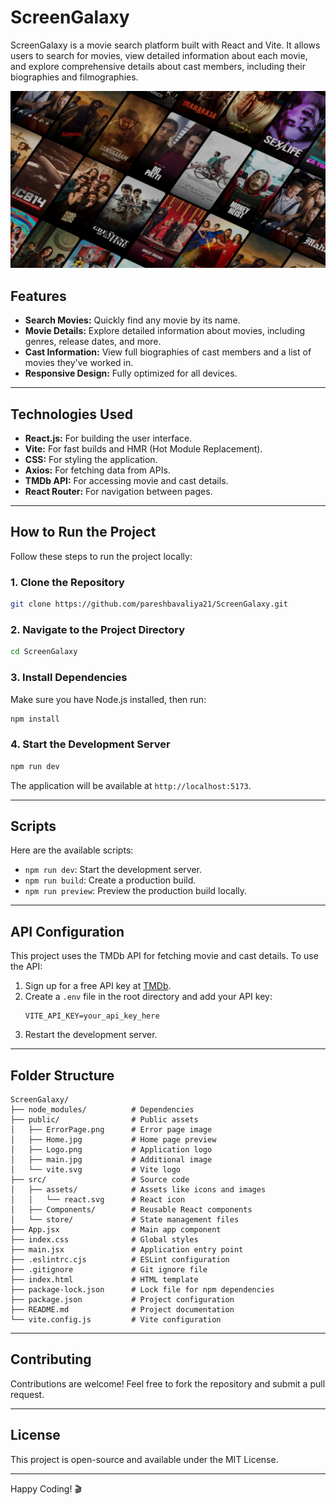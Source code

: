 # ScreenGalaxy

ScreenGalaxy is a movie search platform built with React and Vite. It allows users to search for movies, view detailed information about each movie, and explore comprehensive details about cast members, including their biographies and filmographies. 

![Home Page Preview](public/Home.jpg)

## Features
- **Search Movies:** Quickly find any movie by its name.
- **Movie Details:** Explore detailed information about movies, including genres, release dates, and more.
- **Cast Information:** View full biographies of cast members and a list of movies they've worked in.
- **Responsive Design:** Fully optimized for all devices.

---

## Technologies Used
- **React.js:** For building the user interface.
- **Vite:** For fast builds and HMR (Hot Module Replacement).
- **CSS:** For styling the application.
- **Axios:** For fetching data from APIs.
- **TMDb API:** For accessing movie and cast details.
- **React Router:** For navigation between pages.

---

## How to Run the Project

Follow these steps to run the project locally:

### 1. Clone the Repository
```bash
git clone https://github.com/pareshbavaliya21/ScreenGalaxy.git
```

### 2. Navigate to the Project Directory
```bash
cd ScreenGalaxy
```

### 3. Install Dependencies
Make sure you have Node.js installed, then run:
```bash
npm install
```

### 4. Start the Development Server
```bash
npm run dev
```
The application will be available at `http://localhost:5173`.

---

## Scripts
Here are the available scripts:
- `npm run dev`: Start the development server.
- `npm run build`: Create a production build.
- `npm run preview`: Preview the production build locally.

---

## API Configuration
This project uses the TMDb API for fetching movie and cast details. To use the API:
1. Sign up for a free API key at [TMDb](https://www.themoviedb.org/).
2. Create a `.env` file in the root directory and add your API key:
   ```env
   VITE_API_KEY=your_api_key_here
   ```
3. Restart the development server.

---

## Folder Structure
```
ScreenGalaxy/
├── node_modules/          # Dependencies
├── public/                # Public assets
│   ├── ErrorPage.png      # Error page image
│   ├── Home.jpg           # Home page preview
│   ├── Logo.png           # Application logo
│   ├── main.jpg           # Additional image
│   └── vite.svg           # Vite logo
├── src/                   # Source code
│   ├── assets/            # Assets like icons and images
│   │   └── react.svg      # React icon
│   ├── Components/        # Reusable React components
│   └── store/             # State management files
├── App.jsx                # Main app component
├── index.css              # Global styles
├── main.jsx               # Application entry point
├── .eslintrc.cjs          # ESLint configuration
├── .gitignore             # Git ignore file
├── index.html             # HTML template
├── package-lock.json      # Lock file for npm dependencies
├── package.json           # Project configuration
├── README.md              # Project documentation
└── vite.config.js         # Vite configuration
```

---

## Contributing
Contributions are welcome! Feel free to fork the repository and submit a pull request.

---

## License
This project is open-source and available under the MIT License.

---

Happy Coding! 🎬
